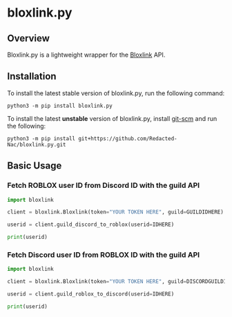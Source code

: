 # bloxlink.py

## Overview
Bloxlink.py is a lightweight wrapper for the [Bloxlink](https://blox.link) API.

## Installation
To install the latest stable version of bloxlink.py, run the following command:

`python3 -m pip install bloxlink.py`

To install the latest **unstable** version of bloxlink.py, install [git-scm](https://git-scm.com/downloads) and run the following:

`python3 -m pip install git+https://github.com/Redacted-Nac/bloxlink.py.git`

## Basic Usage

### Fetch ROBLOX user ID from Discord ID with the guild API

```python
import bloxlink

client = bloxlink.Bloxlink(token="YOUR TOKEN HERE", guild=GUILDIDHERE)

userid = client.guild_discord_to_roblox(userid=IDHERE)

print(userid)
```

### Fetch Discord user ID from ROBLOX ID with the guild API

```python
import bloxlink

client = bloxlink.Bloxlink(token="YOUR TOKEN HERE", guild=DISCORDGUILDIDHERE)

userid = client.guild_roblox_to_discord(userid=IDHERE)

print(userid)
```